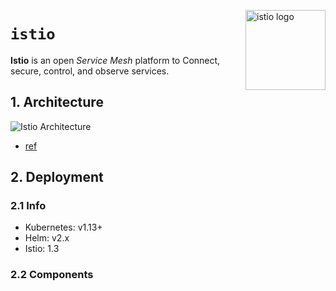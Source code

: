 <img src="https://istio.io/img/istio-bluelogo-whitebackground-unframed.svg"
    alt="istio logo"
    align="right" height="128"/>

`istio`
=======
**Istio** is an open *Service Mesh* platform to Connect, secure, control, and observe services.

## 1. Architecture
![Istio Architecture](https://istio.io/docs/concepts/what-is-istio/arch.svg)
* [ref](https://istio.io/docs/concepts/what-is-istio/#architecture)

## 2. Deployment
### 2.1 Info
* Kubernetes: v1.13+
* Helm: v2.x
* Istio: 1.3

### 2.2 Components
